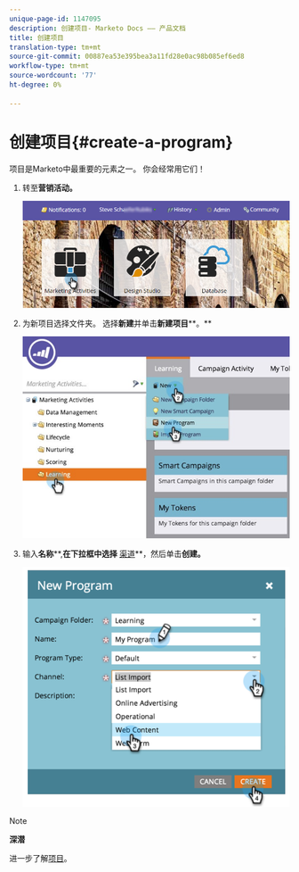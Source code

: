 ```yaml
---
unique-page-id: 1147095
description: 创建项目- Marketo Docs —— 产品文档
title: 创建项目
translation-type: tm+mt
source-git-commit: 00887ea53e395bea3a11fd28e0ac98b085ef6ed8
workflow-type: tm+mt
source-wordcount: '77'
ht-degree: 0%

---
```



# 创建项目{#create-a-program}

项目是Marketo中最重要的元素之一。 你会经常用它们！

1. 转至&#x200B;**营销活动。**

   ![](assets/login-marketing-activities.png)

1. 为新项目选择文件夹。 选择&#x200B;**新建**&#x200B;并单击&#x200B;**新建项目****。**

   ![](assets/leadlifecycle.jpg)

1. 输入&#x200B;**名称****,**在下拉框中选择** [渠道](http://docs.marketo.com/display/DOCS/Create+a+Program+Channel)**，然后单击&#x200B;**创建。**

   ![](assets/image2015-2-5-16-3a33-3a23.png)

>[!NOTE]
>
>**深潜**
>
>进一步了解[项目](http://docs.marketo.com/display/docs/programs)。

